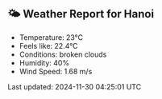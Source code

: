 <!-- WEATHER-START -->
## 🌤 Weather Report for Hanoi

- Temperature: 23°C
- Feels like: 22.4°C
- Conditions: broken clouds
- Humidity: 40%
- Wind Speed: 1.68 m/s

Last updated: 2024-11-30 04:25:01 UTC
<!-- WEATHER-END -->

